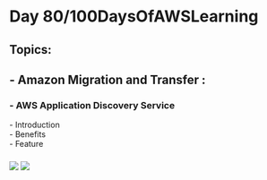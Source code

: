 <h1> Day 80/100DaysOfAWSLearning </h1>
<h2> Topics: </h2>

 <h2>  - Amazon Migration and Transfer : </h2>

<h3> - AWS Application Discovery Service</h3>
         - Introduction <br>
         - Benefits <br> 
         - Feature <br>
        
         
  <h3>   </h3>
       

<img src = "https://github.com/thetechgirlgita/100-days-of-aws-learning/blob/master/Images/Day80/80_1.jpg?raw=true">
<img src = "https://github.com/thetechgirlgita/100-days-of-aws-learning/blob/master/Images/Day80/80_2.jpg?raw=true">

